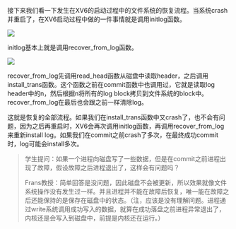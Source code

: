 接下来我们看一下发生在XV6的启动过程中的文件系统的恢复流程。当系统crash并重启了，在XV6启动过程中做的一件事情就是调用initlog函数。

[![](https://github.com/huihongxiao/MIT6.S081/raw/master/.gitbook/assets/image%20(459).png)](https://github.com/huihongxiao/MIT6.S081/blob/master/.gitbook/assets/image%20\(459\).png)

initlog基本上就是调用recover_from_log函数。

[![](https://github.com/huihongxiao/MIT6.S081/raw/master/.gitbook/assets/image%20(453).png)](https://github.com/huihongxiao/MIT6.S081/blob/master/.gitbook/assets/image%20\(453\).png)

recover_from_log先调用read_head函数从磁盘中读取header，之后调用install_trans函数。这个函数之前在commit函数中也调用过，它就是读取log header中的n，然后根据n将所有的log block拷贝到文件系统的block中。recover_from_log在最后也会跟之前一样清除log。

这就是恢复的全部流程。如果我们在install_trans函数中又crash了，也不会有问题，因为之后再重启时，XV6会再次调用initlog函数，再调用recover_from_log来重新install log。如果我们在commit之前crash了多次，在最终成功commit时，log可能会install多次。

> 学生提问：如果一个进程向磁盘写了一些数据，但是在commit之前进程出现了故障，假设故障之后进程退出了，这样会有问题吗？
> 
> Frans教授：简单回答是没问题，因此磁盘不会被更新，所以效果就像文件系统操作没有发生过一样。并且进程并不能在故障后恢复，唯一能在故障之后还能保持的是保存在磁盘中的状态。（注，应该是没有理解问题。进程通过write系统调用成功写入的数据，就算在成功落盘之前进程异常退出了，内核还是会写入到磁盘中，前提是内核还在运行。）